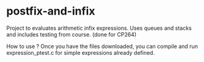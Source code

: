 # postfix-and-infix
Project to evaluates arithmetic infix expressions. Uses queues and stacks and includes testing from course. (done for CP264)

How to use ?
Once you have the files downloaded, you can compile and run expression_ptest.c for simple expressions already defined.
